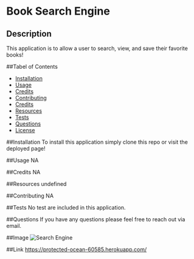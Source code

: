 # Book Search Engine

## Description
This application is to allow a user to search, view, and save their favorite books!

##Tabel of Contents
- [Installation](#installation)
- [Usage](#usage)
- [Credits](#credits)
- [Contributing](#contributing)
- [Credits](#credits)
- [Resources](#resources)
- [Tests](#tests)
- [Questions](#questions)
- [License](#license)

##Installation
To install this application simply clone this repo or visit the deployed page!

##Usage
NA

##Credits
NA

##Resources
undefined

##Contributing
NA

##Tests
No test are included in this application.

##Questions
If you have any questions please feel free to reach out via email.

##Image
![Search Engine](https://user-images.githubusercontent.com/91514897/166855072-aa746776-7d1e-4e09-8987-1488f1441b10.PNG)

##Link
https://protected-ocean-60585.herokuapp.com/


